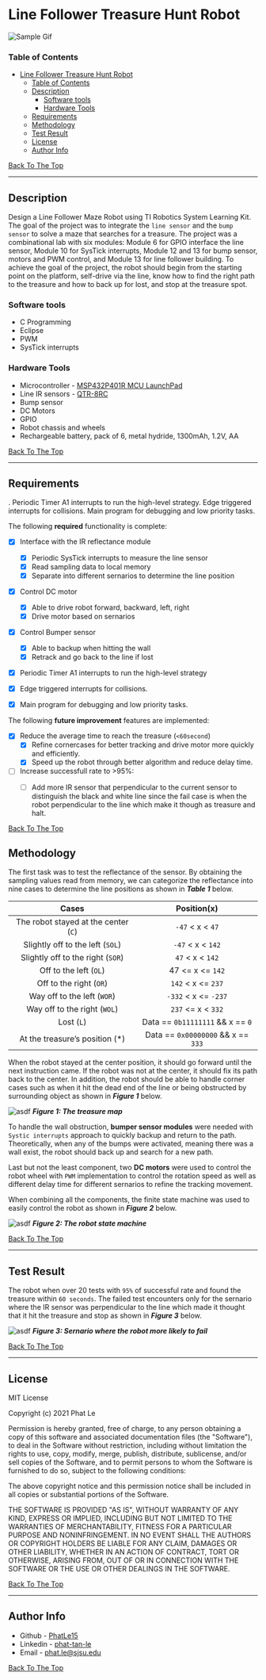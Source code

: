 # Line Follower Treasure Hunt Robot

![Sample Gif](https://github.com/PhatLe15/Line-Follower-Treasure-Hunt-Robot/blob/main/Demo.gif?raw=true)


### Table of Contents

- [Line Follower Treasure Hunt Robot](#line-follower-treasure-hunt-robot)
    - [Table of Contents](#table-of-contents)
  - [Description](#description)
    - [Software tools](#software-tools)
    - [Hardware Tools](#hardware-tools)
  - [Requirements](#requirements)
  - [Methodology](#methodology)
  - [Test Result](#test-result)
  - [License](#license)
  - [Author Info](#author-info)

[Back To The Top](#Anti-car-Theft-Camera-System)

---

## Description

Design a Line Follower Maze Robot using TI Robotics System Learning Kit. The goal of the project was to integrate the `line sensor` and the `bump sensor` to solve a maze that searches for a treasure. The project was a combinational lab with six modules: Module 6 for GPIO interface the line sensor, Module 10 for SysTick interrupts, Module 12 and 13 for bump sensor, motors and PWM control, and Module 13 for line follower building. To achieve the goal of the project, the robot should begin from the starting point on the platform, self-drive via the line, know how to find the right path to the treasure and how to back up for lost, and stop at the treasure spot.

### Software tools

- C Programming
- Eclipse
- PWM
- SysTick interrupts

### Hardware Tools

- Microcontroller - [MSP432P401R MCU LaunchPad](https://www.raspberrypi.org/products/raspberry-pi-3-model-b-plus/)
- Line IR sensors - [QTR-8RC](https://www.raspberrypi.org/products/raspberry-pi-3-model-b-plus/)
- Bump sensor
- DC Motors
- GPIO
- Robot chassis and wheels
- Rechargeable battery, pack of 6, metal hydride, 1300mAh, 1.2V, AA

[Back To The Top](#Line-Follower-Treasure-Hunt-Robot)

---

## Requirements
.
Periodic Timer A1 interrupts to run the high-level strategy.
Edge triggered interrupts for collisions.
Main program for debugging and low priority tasks.

The following **required** functionality is complete:

* [x] Interface with the IR reflectance module
  * [x] Periodic SysTick interrupts to measure the line sensor
  * [x] Read sampling data to local memory
  * [x] Separate into different sernarios to determine the line position
* [x] Control DC motor
  * [x] Able to drive robot forward, backward, left, right
  * [x] Drive motor based on sernarios
* [x] Control Bumper sensor
  * [x] Able to backup when hitting the wall
  * [x] Retrack and go back to the line if lost
* [x] Periodic Timer A1 interrupts to run the high-level strategy 
* [x] Edge triggered interrupts for collisions.
* [x] Main program for debugging and low priority tasks.


The following **future improvement** features are implemented:
* [x] Reduce the average time to reach the treasure (`<60second`)
  * [x] Refine cornercases for better tracking and drive motor more quickly and efficiently.
  * [x] Speed up the robot through better algorithm and reduce delay time.
* [ ] Increase successfull rate to >95%:
  * [ ] Add more IR sensor that perpendicular to the current sensor to distinguish the black and white line since the fail case is when the robot perpendicular to the line which make it though as treasure and halt.  

 
[Back To The Top](#Line-Follower-Treasure-Hunt-Robot)

## Methodology
The first task was to test the reflectance of the sensor. By obtaining the sampling values read from memory, we can categorize the reflectance into nine cases to determine the line positions as shown in ***Table 1*** below.

| Cases  |      Position(x)      |
|:-------------------:|:--------------------------------------------------------------------------------:|
| The robot stayed at the center (`C`) | `-47` < x < `47` |
| Slightly off to the left (`SOL`) | `-47` < x < `142` |
| Slightly off to the right (`SOR`)| `47` < x < `142` |
| Off to the left (`OL`)| 47 <= x <= `142` |
| Off to the right (`OR`)| `142` < x <= `237` |
| Way off to the left (`WOR`)| `-332` < x <= `-237` |
| Way off to the right (`WOL`) | `237` <= x < `332` |
| Lost (`L`) | Data == `0b11111111` && x == `0` |
| At the treasure’s position (*) | Data == `0x00000000` && x == `333`|

When the robot stayed at the center position, it should go forward until the next instruction came. If the robot was not at the center, it should fix its path back to the center. In addition, the robot should be able to handle corner cases such as when it hit the dead end of the line or being obstructed by surrounding object as shown in ***Figure 1*** below. 

![asdf](https://github.com/PhatLe15/Line-Follower-Treasure-Hunt-Robot/blob/main/treasuremap.png?raw=true)
***Figure 1: The treasure map***

To handle the wall obstruction, **bumper sensor modules** were needed with `Systic interrupts` approach to quickly backup and return to the path. Theoretically, when any of the bumps were activated, meaning there was a wall exist, the robot should back up and search for a new path. 

Last but not the least component, two **DC motors** were used to control the robot wheel with `PWM` implementation to control the rotation speed as well as different delay time for different sernarios to refine the tracking movement.

When combining all the components, the finite state machine was used to easily control the robot as shown in ***Figure 2*** below.


![asdf](https://github.com/PhatLe15/Line-Follower-Treasure-Hunt-Robot/blob/main/treasuremap.png?raw=true)
***Figure 2: The robot state machine***

[Back To The Top](##Line-Follower-Treasure-Hunt-Robot)

---

## Test Result
The robot when over 20 tests with `95%` of successful rate and found the treasure within `60 seconds`. The failed test encounters only for the sernario where the IR sensor was perpendicular to the line which made it thought that it hit the treasure and stop as shown in ***Figure 3*** below.  

![asdf](https://github.com/PhatLe15/Line-Follower-Treasure-Hunt-Robot/blob/main/cornercase.png?raw=true)
***Figure 3: Sernario where the robot more likely to fail***

[Back To The Top](#Line-Follower-Treasure-Hunt-Robot)

---

## License

MIT License

Copyright (c) 2021 Phat Le

Permission is hereby granted, free of charge, to any person obtaining a copy
of this software and associated documentation files (the "Software"), to deal
in the Software without restriction, including without limitation the rights
to use, copy, modify, merge, publish, distribute, sublicense, and/or sell
copies of the Software, and to permit persons to whom the Software is
furnished to do so, subject to the following conditions:

The above copyright notice and this permission notice shall be included in all
copies or substantial portions of the Software.

THE SOFTWARE IS PROVIDED "AS IS", WITHOUT WARRANTY OF ANY KIND, EXPRESS OR
IMPLIED, INCLUDING BUT NOT LIMITED TO THE WARRANTIES OF MERCHANTABILITY,
FITNESS FOR A PARTICULAR PURPOSE AND NONINFRINGEMENT. IN NO EVENT SHALL THE
AUTHORS OR COPYRIGHT HOLDERS BE LIABLE FOR ANY CLAIM, DAMAGES OR OTHER
LIABILITY, WHETHER IN AN ACTION OF CONTRACT, TORT OR OTHERWISE, ARISING FROM,
OUT OF OR IN CONNECTION WITH THE SOFTWARE OR THE USE OR OTHER DEALINGS IN THE
SOFTWARE.

[Back To The Top](#Line-Follower-Treasure-Hunt-Robot)

---

## Author Info

- Github - [PhatLe15](https://github.com/PhatLe15)
- Linkedin - [phat-tan-le](https://www.linkedin.com/in/phat-tan-le/)
- Email - [phat.le@sjsu.edu]()


[Back To The Top](##Line-Follower-Treasure-Hunt-Robot)

